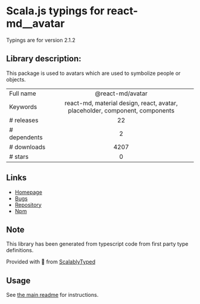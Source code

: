 
# Scala.js typings for react-md__avatar

Typings are for version 2.1.2

## Library description:
This package is used to avatars which are used to symbolize people or objects.

|                    |                 |
| ------------------ | :-------------: |
| Full name          | @react-md/avatar |
| Keywords           | react-md, material design, react, avatar, placeholder, component, components |
| # releases         | 22 |
| # dependents       | 2 |
| # downloads        | 4207 |
| # stars            | 0 |

## Links
- [Homepage](https://react-md.dev/packages/avatar/demos)
- [Bugs](https://github.com/mlaursen/react-md/issues)
- [Repository](https://github.com/mlaursen/react-md)
- [Npm](https://www.npmjs.com/package/%40react-md%2Favatar)
    


## Note
This library has been generated from typescript code from first party type definitions.

Provided with :purple_heart: from [ScalablyTyped](https://github.com/oyvindberg/ScalablyTyped)

## Usage
See [the main readme](../../readme.md) for instructions.


